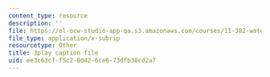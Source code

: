 ```yaml
---
content_type: resource
description: ''
file: https://ol-ocw-studio-app-qa.s3.amazonaws.com/courses/11-382-water-diplomacy-spring-2021/ee3c63cff5c20d426ce673dfb38cd2a7_oqOtuChgsz4.srt
file_type: application/x-subrip
resourcetype: Other
title: 3play caption file
uid: ee3c63cf-f5c2-0d42-6ce6-73dfb38cd2a7
---
```

